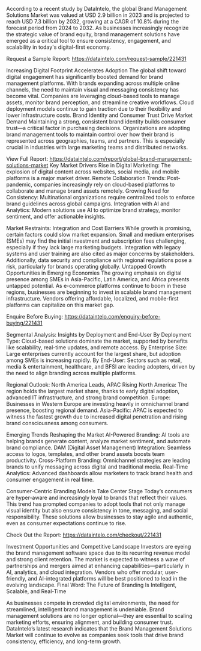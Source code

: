 According to a recent study by DataIntelo, the global Brand Management Solutions Market was valued at USD 2.9 billion in 2023 and is projected to reach USD 7.3 billion by 2032, growing at a CAGR of 10.8% during the forecast period from 2024 to 2032.
As businesses increasingly recognize the strategic value of brand equity, brand management solutions have emerged as a critical tool to ensure consistency, engagement, and scalability in today's digital-first economy.

Request a Sample Report: https://dataintelo.com/request-sample/221431

Increasing Digital Footprint Accelerates Adoption
The global shift toward digital engagement has significantly boosted demand for brand management platforms. With brands expanding across multiple online channels, the need to maintain visual and messaging consistency has become vital. Companies are leveraging cloud-based tools to manage assets, monitor brand perception, and streamline creative workflows.
Cloud deployment models continue to gain traction due to their flexibility and lower infrastructure costs.
Brand Identity and Consumer Trust Drive Market Demand
Maintaining a strong, consistent brand identity builds consumer trust—a critical factor in purchasing decisions. Organizations are adopting brand management tools to maintain control over how their brand is represented across geographies, teams, and partners. This is especially crucial in industries with large marketing teams and distributed networks.

View Full Report: https://dataintelo.com/report/global-brand-management-solutions-market
Key Market Drivers
Rise in Digital Marketing: The explosion of digital content across websites, social media, and mobile platforms is a major market driver.
Remote Collaboration Trends: Post-pandemic, companies increasingly rely on cloud-based platforms to collaborate and manage brand assets remotely.
Growing Need for Consistency: Multinational organizations require centralized tools to enforce brand guidelines across global campaigns.
Integration with AI and Analytics: Modern solutions use AI to optimize brand strategy, monitor sentiment, and offer actionable insights.

Market Restraints: Integration and Cost Barriers
While growth is promising, certain factors could slow market expansion. Small and medium enterprises (SMEs) may find the initial investment and subscription fees challenging, especially if they lack large marketing budgets. Integration with legacy systems and user training are also cited as major concerns by stakeholders.
Additionally, data security and compliance with regional regulations pose a risk, particularly for brands operating globally.
Untapped Growth Opportunities in Emerging Economies
The growing emphasis on digital presence among SMEs in Asia-Pacific, Latin America, and Africa presents untapped potential. As e-commerce platforms continue to boom in these regions, businesses are beginning to invest in scalable brand management infrastructure. Vendors offering affordable, localized, and mobile-first platforms can capitalize on this market gap.

Enquire Before Buying: https://dataintelo.com/enquiry-before-buying/221431

Segmental Analysis: Insights by Deployment and End-User
By Deployment Type: Cloud-based solutions dominate the market, supported by benefits like scalability, real-time updates, and remote access.
By Enterprise Size: Large enterprises currently account for the largest share, but adoption among SMEs is increasing rapidly.
By End-User: Sectors such as retail, media & entertainment, healthcare, and BFSI are leading adopters, driven by the need to align branding across multiple platforms.

Regional Outlook: North America Leads, APAC Rising
North America: The region holds the largest market share, thanks to early digital adoption, advanced IT infrastructure, and strong brand competition.
Europe: Businesses in Western Europe are investing heavily in omnichannel brand presence, boosting regional demand.
Asia-Pacific: APAC is expected to witness the fastest growth due to increased digital penetration and rising brand consciousness among consumers.

Emerging Trends Reshaping the Market
AI-Powered Branding: AI tools are helping brands generate content, analyze market sentiment, and automate brand compliance.
DAM (Digital Asset Management) Integration: Seamless access to logos, templates, and other brand assets boosts team productivity.
Cross-Platform Branding: Omnichannel strategies are leading brands to unify messaging across digital and traditional media.
Real-Time Analytics: Advanced dashboards allow marketers to track brand health and consumer engagement in real time.

Consumer-Centric Branding Models Take Center Stage
Today’s consumers are hyper-aware and increasingly loyal to brands that reflect their values. This trend has prompted companies to adopt tools that not only manage visual identity but also ensure consistency in tone, messaging, and social responsibility.
These solutions allow businesses to stay agile and authentic, even as consumer expectations continue to rise.

Check Out the Report: https://dataintelo.com/checkout/221431

Investment Opportunities and Competitive Landscape
Investors are eyeing the brand management software space due to its recurring revenue model and strong client retention. The market is expected to witness a wave of partnerships and mergers aimed at enhancing capabilities—particularly in AI, analytics, and cloud integration.
Vendors who offer modular, user-friendly, and AI-integrated platforms will be best positioned to lead in the evolving landscape.
Final Word: The Future of Branding Is Intelligent, Scalable, and Real-Time

As businesses compete in crowded digital environments, the need for streamlined, intelligent brand management is undeniable. Brand management solutions are no longer optional—they are essential to scaling marketing efforts, ensuring alignment, and building consumer trust.
DataIntelo’s latest research indicates that the Brand Management Solutions Market will continue to evolve as companies seek tools that drive brand consistency, efficiency, and long-term growth.

